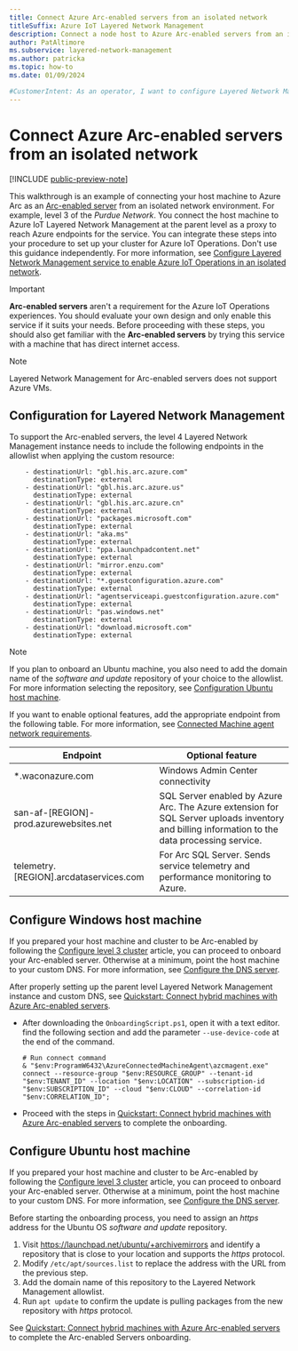 ```yaml
---
title: Connect Azure Arc-enabled servers from an isolated network
titleSuffix: Azure IoT Layered Network Management
description: Connect a node host to Azure Arc-enabled servers from an isolated network 
author: PatAltimore
ms.subservice: layered-network-management
ms.author: patricka
ms.topic: how-to
ms.date: 01/09/2024

#CustomerIntent: As an operator, I want to configure Layered Network Management so that I have secure isolated devices.
---
```


# Connect Azure Arc-enabled servers from an isolated network

[!INCLUDE [public-preview-note](../includes/public-preview-note.md)]

This walkthrough is an example of connecting your host machine to Azure Arc as an [Arc-enabled server](/azure/azure-arc/servers) from an isolated network environment. For example, level 3 of the *Purdue Network*. You connect the host machine to Azure IoT Layered Network Management at the parent level as a proxy to reach Azure endpoints for the service. You can integrate these steps into your procedure to set up your cluster for Azure IoT Operations. Don't use this guidance independently. For more information, see [Configure Layered Network Management service to enable Azure IoT Operations in an isolated network](howto-configure-aks-edge-essentials-layered-network.md).

> [!IMPORTANT]
> **Arc-enabled servers** aren't a requirement for the Azure IoT Operations experiences. You should evaluate your own design and only enable this service if it suits your needs. Before proceeding with these steps, you should also get familiar with the **Arc-enabled servers** by trying this service with a machine that has direct internet access.

> [!NOTE]
> Layered Network Management for Arc-enabled servers does not support Azure VMs.

## Configuration for Layered Network Management

To support the Arc-enabled servers, the level 4 Layered Network Management instance needs to include the following endpoints in the allowlist when applying the custom resource:

```
    - destinationUrl: "gbl.his.arc.azure.com"
      destinationType: external
    - destinationUrl: "gbl.his.arc.azure.us"
      destinationType: external
    - destinationUrl: "gbl.his.arc.azure.cn"
      destinationType: external
    - destinationUrl: "packages.microsoft.com"
      destinationType: external
    - destinationUrl: "aka.ms"
      destinationType: external
    - destinationUrl: "ppa.launchpadcontent.net"
      destinationType: external
    - destinationUrl: "mirror.enzu.com"
      destinationType: external
    - destinationUrl: "*.guestconfiguration.azure.com"
      destinationType: external
    - destinationUrl: "agentserviceapi.guestconfiguration.azure.com"
      destinationType: external
    - destinationUrl: "pas.windows.net"
      destinationType: external
    - destinationUrl: "download.microsoft.com"
      destinationType: external
```
> [!NOTE] 
> If you plan to onboard an Ubuntu machine, you also need to add the domain name of the *software and update* repository of your choice to the allowlist. For more information selecting the repository, see [Configuration Ubuntu host machine](#configure-ubuntu-host-machine).

If you want to enable optional features, add the appropriate endpoint from the following table. For more information, see [Connected Machine agent network requirements](/azure/azure-arc/servers/network-requirements).

| Endpoint | Optional feature |
|---|---|
| *.waconazure.com | Windows Admin Center connectivity |
| san-af-[REGION]-prod.azurewebsites.net | SQL Server enabled by Azure Arc. The Azure extension for SQL Server uploads inventory and billing information to the data processing service. |
| telemetry.[REGION].arcdataservices.com | For Arc SQL Server. Sends service telemetry and performance monitoring to Azure. |

## Configure Windows host machine

If you prepared your host machine and cluster to be Arc-enabled by following the [Configure level 3 cluster](howto-configure-l3-cluster-layered-network.md) article, you can proceed to onboard your Arc-enabled server. Otherwise at a minimum, point the host machine to your custom DNS. For more information, see [Configure the DNS server](howto-configure-layered-network.md#configure-the-dns-server).

After properly setting up the parent level Layered Network Management instance and custom DNS, see [Quickstart: Connect hybrid machines with Azure Arc-enabled servers](/azure/azure-arc/servers/learn/quick-enable-hybrid-vm).
- After downloading the `OnboardingScript.ps1`, open it with a text editor. find the following section and add the parameter `--use-device-code` at the end of the command.
    ```
    # Run connect command
    & "$env:ProgramW6432\AzureConnectedMachineAgent\azcmagent.exe" connect --resource-group "$env:RESOURCE_GROUP" --tenant-id "$env:TENANT_ID" --location "$env:LOCATION" --subscription-id "$env:SUBSCRIPTION_ID" --cloud "$env:CLOUD" --correlation-id "$env:CORRELATION_ID";
    ```
- Proceed with the steps in [Quickstart: Connect hybrid machines with Azure Arc-enabled servers](/azure/azure-arc/servers/learn/quick-enable-hybrid-vm) to complete the onboarding.

## Configure Ubuntu host machine

If you prepared your host machine and cluster to be Arc-enabled by following the [Configure level 3 cluster](howto-configure-l3-cluster-layered-network.md) article, you can proceed to onboard your Arc-enabled server. Otherwise at a minimum, point the host machine to your custom DNS. For more information, see [Configure the DNS server](howto-configure-layered-network.md#configure-the-dns-server).

Before starting the onboarding process, you need to assign an *https* address for the Ubuntu OS *software and update* repository.
1. Visit https://launchpad.net/ubuntu/+archivemirrors and identify a repository that is close to your location and supports the *https* protocol. 
1. Modify `/etc/apt/sources.list` to replace the address with the URL from the previous step.
1. Add the domain name of this repository to the Layered Network Management allowlist.
1. Run `apt update` to confirm the update is pulling packages from the new repository with *https* protocol.

See [Quickstart: Connect hybrid machines with Azure Arc-enabled servers](/azure/azure-arc/servers/learn/quick-enable-hybrid-vm) to complete the Arc-enabled Servers onboarding.